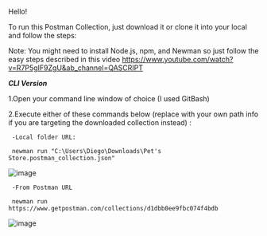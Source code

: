Hello!

To run this Postman Collection, just download it or clone it into your local and follow the steps:

Note: You might need to install Node.js, npm, and Newman so just follow the easy steps described in this video https://www.youtube.com/watch?v=R7P5gIF9ZgU&ab_channel=QASCRIPT

***CLI Version***

1.Open your command line window of choice (I used GitBash)

2.Execute either of these commands below (replace with your own path info if you are targeting the downloaded collection instead) :

     -Local folder URL: 
     
     newman run "C:\Users\Diego\Downloads\Pet's Store.postman_collection.json"
     
     
   ![image](https://user-images.githubusercontent.com/85460136/173483590-95b7a727-1a8e-4468-94f6-f0862652776c.png)

     
     -From Postman URL 
     
     newman run https://www.getpostman.com/collections/d1dbb0ee9fbc074f4bdb
     
     
   ![image](https://user-images.githubusercontent.com/85460136/173483366-29299492-10a1-4c79-9471-05ffae13a71f.png)


     
     

